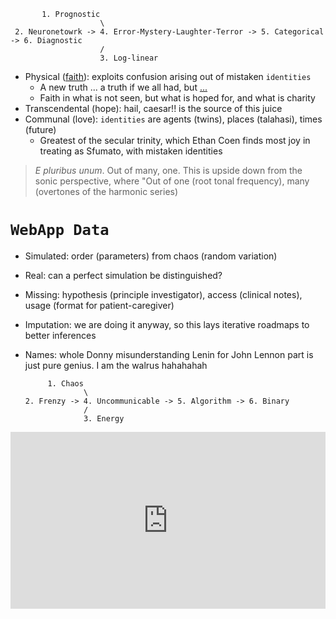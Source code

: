 
 
           1. Prognostic
                        \
     2. Neuronetowrk -> 4. Error-Mystery-Laughter-Terror -> 5. Categorical -> 6. Diagnostic
                        / 
                        3. Log-linear
 



- Physical ([faith](https://www.biblegateway.com/passage/?search=Hebrews%2011&version=KJV)): exploits confusion arising out of mistaken `identities`
   - A new truth ... a truth if we all had, but [...](https://www.youtube.com/watch?v=N9v6VJLZ8_I)
   - Faith in what is not seen, but what is hoped for, and what is charity
- Transcendental (hope): hail, caesar!! is the source of this juice
- Communal (love): `identities` are agents (twins), places (talahasi), times (future)
   - Greatest of the secular trinity, which Ethan Coen finds most joy in treating as Sfumato, with mistaken identities 

> *E pluribus unum*. Out of many, one. This is upside down from the sonic perspective, where "Out of one (root tonal frequency), many (overtones of the harmonic series)


# `WebApp Data`

- Simulated: order (parameters) from chaos (random variation)
- Real: can a perfect simulation be distinguished?
- Missing: hypothesis (principle investigator), access (clinical notes), usage (format for patient-caregiver)
- Imputation: we are doing it anyway, so this lays iterative roadmaps to better inferences
- Names: whole Donny misunderstanding Lenin for John Lennon part is just pure genius. I am the walrus hahahahah


           1. Chaos
                   \
      2. Frenzy -> 4. Uncommunicable -> 5. Algorithm -> 6. Binary
                   / 
                   3. Energy


<div style="position: relative; padding-bottom: 56.25%; height: 0; overflow: hidden; max-width: 100%; height: auto;">
  <iframe src="https://www.youtube.com/embed/lWz8NGIisMo?start=1" frameborder="0" allow="accelerometer; autoplay; clipboard-write; encrypted-media; gyroscope; picture-in-picture" allowfullscreen style="position: absolute; top: 0; left: 0; width: 100%; height: 100%;"></iframe>
</div>
